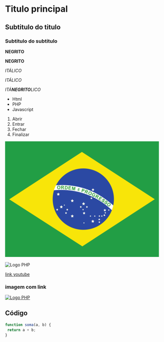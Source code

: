 # Titulo principal

## Subtitulo do titulo

### Subtitulo do subtitulo


**NEGRITO**

__NEGRITO__

*ITÁLICO*

_ITÁLICO_

_ITÁ**NEGRITO**LICO_


* Html
* PHP
* Javascript


1. Abrir
2. Entrar
3. Fechar
4. Finalizar


![Brasil](img/br.svg)


![Logo PHP](https://upload.wikimedia.org/wikipedia/commons/thumb/2/27/PHP-logo.svg/711px-PHP-logo.svg.png)


[link youtube](https://www.youtube.com/)


### imagem com link

[![Logo PHP](https://upload.wikimedia.org/wikipedia/commons/thumb/2/27/PHP-logo.svg/711px-PHP-logo.svg.png)](https://www.php.net/)



## Código

``` Javascript
function soma(a, b) {
 return a + b;
}

```
